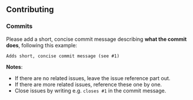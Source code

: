 ## Contributing

### Commits

Please add a short, concise commit message describing **what the commit does**, following this example:

`Adds short, concise commit message (see #1)`

**Notes**:
- If there are no related issues, leave the issue reference part out.
- If there are more related issues, reference these one by one.
- Close issues by writing e.g. `closes #1` in the commit message.
